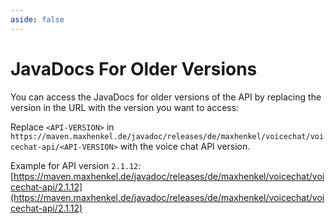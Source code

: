 ```yaml
---
aside: false
---
```


# JavaDocs For Older Versions

You can access the JavaDocs for older versions of the API by replacing the version in the URL with the version you want to access:

Replace `<API-VERSION>` in `https://maven.maxhenkel.de/javadoc/releases/de/maxhenkel/voicechat/voicechat-api/<API-VERSION>` with the voice chat API version.

Example for API version `2.1.12`:
[https://maven.maxhenkel.de/javadoc/releases/de/maxhenkel/voicechat/voicechat-api/2.1.12](https://maven.maxhenkel.de/javadoc/releases/de/maxhenkel/voicechat/voicechat-api/2.1.12)